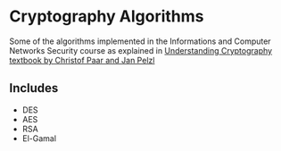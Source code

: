 # Cryptography Algorithms
Some of the algorithms implemented in the Informations and Computer Networks Security course as explained in [Understanding Cryptography textbook by Christof Paar and Jan Pelzl](https://books.google.com.eg/books/about/Understanding_Cryptography.html?id=f24wFELSzkoC&source=kp_book_description&redir_esc=y)

## Includes
- DES  
- AES  
- RSA  
- El-Gamal

